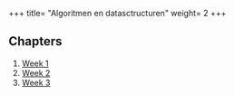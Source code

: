 +++
title= "Algoritmen en datasctructuren"
weight= 2
+++

## Chapters

1. [Week 1](/courses/algoritmen-en-datastructuren/week-1)
2. [Week 2](/courses/algoritmen-en-datastructuren/week-2)
3. [Week 3](/courses/algoritmen-en-datastructuren/week-3)
